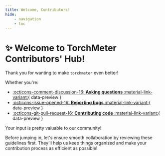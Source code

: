 ```yaml
---
title: Welcome, Contributors!
hide:
    - navigation
    - toc
---
```


# ✨ Welcome to TorchMeter Contributors' Hub!

Thank you for wanting to make `torchmeter` even better!

Whether you're:

- [:octicons-comment-discussion-16: **Asking questions** :material-link-variant:](discussions.md){ data-preview }
- [:octicons-issue-opened-16: **Reporting bugs** :material-link-variant:](issues.md){ data-preview }
- [:octicons-git-pull-request-16: **Contributing code** :material-link-variant:](prs.md){ data-preview }

Your input is pretty valuable to our community! 

Before jumping in, let's ensure smooth collaboration by reviewing these guidelines first.  They'll help us keep things organized and make your contribution process as efficient as possible! 